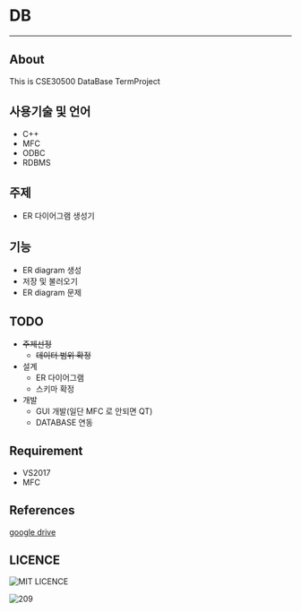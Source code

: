 # DB
___   

## About
This is CSE30500 DataBase TermProject

## 사용기술 및 언어
* C++
* MFC
* ODBC
* RDBMS

## 주제
* ER 다이어그램 생성기

## 기능
* ER diagram 생성
* 저장 및 불러오기
* ER diagram 문제

## TODO
* ~~주제선정~~
  * ~~데이터 범위 확정~~ 
* 설계
  * ER 다이어그램
  * 스키마 확정
* 개발
  * GUI 개발(일단 MFC 로 안되면 QT)
  * DATABASE 연동


## Requirement
* VS2017
* MFC
## References
[google drive](https://drive.google.com/drive/folders/1N_61gpGlV2PGs8QAv2PP6bVF8ojeiQWc?usp=sharing)

## LICENCE
![MIT LICENCE](LICENCE)

![__209__](https://upload.wikimedia.org/wikipedia/commons/thumb/0/0b/Bundesstra%C3%9Fe_209_number.svg/2000px-Bundesstra%C3%9Fe_209_number.svg.png)
